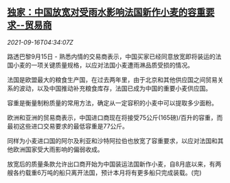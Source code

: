 <!--1631768462000-->
[独家：中国放宽对受雨水影响法国新作小麦的容重要求--贸易商](https://cn.reuters.com/article/china-france-wheat-trade-0916-idCNKBS2GC0A8)
------

<div><i>2021-09-16T04:34:07Z</i></div><p>路透巴黎9月15日 - 熟悉内情的交易商表示，中国买家已经同意放宽即将装运的法国小麦的一项关键质量规格，以应对法国小麦遭雨淋品质受损的情况。</p><p>法国是欧盟最大的粮食生产国，在过去两年里，由于北京和其他供应国之间贸易关系的波动，以及中国推动补充粮食库存，法国已成为中国的重要小麦供应国。</p><p>容重是衡量制粉质量的常用方法，确定从一定容积的小麦中可以提取多少面粉。</p><p>欧洲和亚洲的贸易商表示，中国进口商现在将接受75公斤(165磅)/百升的容重，而最初这些进口交易要求的最低容重是77公斤。</p><p>同样为小麦进口国的阿尔及利亚和沙特阿拉伯也放宽了容重要求，以应对法国和其他欧洲国家受大雨影响的偏弱收成。</p><p>放宽后的质量条款允许出口商开始为中国装运法国新作小麦，自8月底以来，有两艘各约载重6万吨的船只离开法国，预计本月将有更多船只完成装载。(完)</p>

